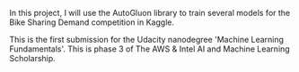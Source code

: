In this project, I will use the AutoGluon library to train several models for the Bike Sharing Demand competition in Kaggle. 

This is the first submission for the Udacity nanodegree 'Machine Learning Fundamentals'. This is phase 3 of The AWS & Intel AI and Machine Learning Scholarship.
